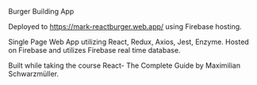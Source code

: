 Burger Building App

Deployed to https://mark-reactburger.web.app/ using Firebase hosting.

Single Page Web App utilizing React, Redux, Axios, Jest, Enzyme. Hosted on Firebase and utilizes Firebase real time database.

Built while taking the course React- The Complete Guide by Maximilian Schwarzmüller.

